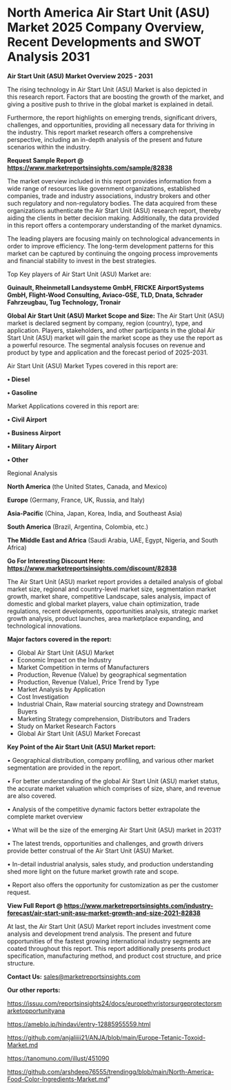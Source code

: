 # North America Air Start Unit (ASU) Market 2025 Company Overview, Recent Developments and SWOT Analysis 2031

<Strong> Air Start Unit (ASU) Market Overview 2025 - 2031</strong>

The rising technology in Air Start Unit (ASU) Market is also depicted in this research report. Factors that are boosting the growth of the market, and giving a positive push to thrive in the global market is explained in detail.

Furthermore, the report highlights on emerging trends, significant drivers, challenges, and opportunities, providing all necessary data for thriving in the industry. This report market research offers a comprehensive perspective, including an in-depth analysis of the present and future scenarios within the industry.

<strong>Request Sample Report @ <a href=https://www.marketreportsinsights.com/sample/82838>https://www.marketreportsinsights.com/sample/82838</a></strong>

The market overview included in this report provides information from a wide range of resources like government organizations, established companies, trade and industry associations, industry brokers and other such regulatory and non-regulatory bodies. The data acquired from these organizations authenticate the Air Start Unit (ASU) research report, thereby aiding the clients in better decision making. Additionally, the data provided in this report offers a contemporary understanding of the market dynamics.

The leading players are focusing mainly on technological advancements in order to improve efficiency. The long-term development patterns for this market can be captured by continuing the ongoing process improvements and financial stability to invest in the best strategies.

Top Key players of Air Start Unit (ASU) Market are:

<strong>Guinault, Rheinmetall Landsysteme GmbH, FRICKE AirportSystems GmbH, Flight-Wood Consulting, Aviaco-GSE, TLD, Dnata, Schrader Fahrzeugbau, Tug Technology, Tronair</strong>

<strong><b>Global Air Start Unit (ASU) Market Scope and Size:</b></strong>
The Air Start Unit (ASU) market is declared segment by company, region (country), type, and application. Players, stakeholders, and other participants in the global Air Start Unit (ASU) market will gain the market scope as they use the report as a powerful resource. The segmental analysis focuses on revenue and product by type and application and the forecast period of 2025-2031.

Air Start Unit (ASU) Market Types covered in this report are:

<strong>• Diesel

• Gasoline</strong>

Market Applications covered in this report are:

<strong>• Civil Airport

• Business Airport

• Military Airport

• Other</strong> 

Regional Analysis

<strong>North America</strong> (the United States, Canada, and Mexico)

<strong>Europe</strong> (Germany, France, UK, Russia, and Italy)

<strong>Asia-Pacific</strong> (China, Japan, Korea, India, and Southeast Asia)

<strong>South America</strong> (Brazil, Argentina, Colombia, etc.)

<strong>The Middle East and Africa</strong> (Saudi Arabia, UAE, Egypt, Nigeria, and South Africa)

<strong>Go For Interesting Discount Here: <a href=https://www.marketreportsinsights.com/discount/82838>https://www.marketreportsinsights.com/discount/82838</a></strong>

The Air Start Unit (ASU) market report provides a detailed analysis of global market size, regional and country-level market size, segmentation market growth, market share, competitive Landscape, sales analysis, impact of domestic and global market players, value chain optimization, trade regulations, recent developments, opportunities analysis, strategic market growth analysis, product launches, area marketplace expanding, and technological innovations.

<strong><b>Major factors covered in the report:</b></strong>
<ul>
  <li>Global Air Start Unit (ASU) Market </li>
  <li>Economic Impact on the Industry</li>
  <li>Market Competition in terms of Manufacturers</li>
  <li>Production, Revenue (Value) by geographical segmentation</li>
  <li>Production, Revenue (Value), Price Trend by Type</li>
  <li>Market Analysis by Application</li>
  <li>Cost Investigation</li>
  <li>Industrial Chain, Raw material sourcing strategy and Downstream Buyers</li>
  <li>Marketing Strategy comprehension, Distributors and Traders</li>
  <li>Study on Market Research Factors</li>
  <li>Global Air Start Unit (ASU) Market Forecast</li>
</ul>

<strong><b>Key Point of the Air Start Unit (ASU) Market report:</b></strong>

• Geographical distribution, company profiling, and various other market segmentation are provided in the report.

• For better understanding of the global Air Start Unit (ASU) market status, the accurate market valuation which comprises of size, share, and revenue are also covered.

• Analysis of the competitive dynamic factors better extrapolate the complete market overview

• What will be the size of the emerging Air Start Unit (ASU) market in 2031?

• The latest trends, opportunities and challenges, and growth drivers provide better construal of the Air Start Unit (ASU) Market.

• In-detail industrial analysis, sales study, and production understanding shed more light on the future market growth rate and scope.

• Report also offers the opportunity for customization as per the customer request.

<strong><b>View Full Report @ <a href=https://www.marketreportsinsights.com/industry-forecast/air-start-unit-asu-market-growth-and-size-2021-82838>https://www.marketreportsinsights.com/industry-forecast/air-start-unit-asu-market-growth-and-size-2021-82838</a></b></strong>


At last, the Air Start Unit (ASU) Market report includes investment come analysis and development trend analysis. The present and future opportunities of the fastest growing international industry segments are coated throughout this report. This report additionally presents product specification, manufacturing method, and product cost structure, and price structure.

<strong>Contact Us:</strong>
sales@marketreportsinsights.com

<strong>Our other reports:</strong>

<a href=https://issuu.com/reportsinsights24/docs/europethyristorsurgeprotectorsmarketopportunityana>https://issuu.com/reportsinsights24/docs/europethyristorsurgeprotectorsmarketopportunityana</a>

<a href=https://ameblo.jp/hindavi/entry-12885955559.html>https://ameblo.jp/hindavi/entry-12885955559.html</a>

<a href=https://github.com/anjaliiii21/ANJA/blob/main/Europe-Tetanic-Toxoid-Market.md>https://github.com/anjaliiii21/ANJA/blob/main/Europe-Tetanic-Toxoid-Market.md</a>

<a href=https://tanomuno.com/illust/451090>https://tanomuno.com/illust/451090</a>

<a href=https://github.com/arshdeep76555/trendingg/blob/main/North-America-Food-Color-Ingredients-Market.md>https://github.com/arshdeep76555/trendingg/blob/main/North-America-Food-Color-Ingredients-Market.md</a>"
